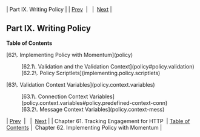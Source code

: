 | Part IX. Writing Policy |
| [Prev](engagement_tracking_http)  |   |  [Next](policy) |

## Part IX. Writing Policy

**Table of Contents**

<dl class="toc">

<dt>[62\. Implementing Policy with Momentum](policy)</dt>

<dd>

<dl>

<dt>[62.1\. Validation and the Validation Context](policy#policy.validation)</dt>

<dt>[62.2\. Policy Scriptlets](implementing.policy.scriptlets)</dt>

</dl>

</dd>

<dt>[63\. Validation Context Variables](policy.context.variables)</dt>

<dd>

<dl>

<dt>[63.1\. Connection Context Variables](policy.context.variables#policy.predefined-context-conn)</dt>

<dt>[63.2\. Message Context Variables](policy.context-mess)</dt>

</dl>

</dd>

</dl>

| [Prev](engagement_tracking_http)  |   |  [Next](policy) |
| Chapter 61. Tracking Engagement for HTTP  | [Table of Contents](index) |  Chapter 62. Implementing Policy with Momentum |


